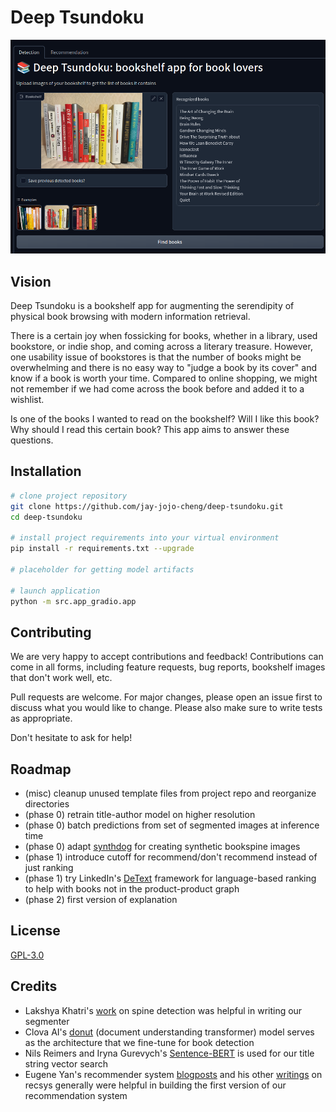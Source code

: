 # Deep Tsundoku


![screenshot showing app with bookshelf image upload on the left, find books button on the bottom, and recognized books output on the right](app_screenshot.png)

## Vision

Deep Tsundoku is a bookshelf app for augmenting the serendipity of physical book browsing with modern information retrieval.

There is a certain joy when fossicking for books, whether in a library, used bookstore, or indie shop, and coming across a literary treasure. However, one usability issue of bookstores is that the number of books might be overwhelming and there is no easy way to "judge a book by its cover" and know if a book is worth your time. Compared to online shopping, we might not remember if we had come across the book before and added it to a wishlist.

Is one of the books I wanted to read on the bookshelf? Will I like this book? Why should I read this certain book? This app aims to answer these questions.

## Installation

```bash
# clone project repository
git clone https://github.com/jay-jojo-cheng/deep-tsundoku.git
cd deep-tsundoku

# install project requirements into your virtual environment
pip install -r requirements.txt --upgrade

# placeholder for getting model artifacts

# launch application
python -m src.app_gradio.app
```

## Contributing
We are very happy to accept contributions and feedback! Contributions can come in all forms, including feature requests, bug reports, bookshelf images that don't work well, etc.

Pull requests are welcome. For major changes, please open an issue first to discuss what you would like to change. Please also make sure to write tests as appropriate.

Don't hesitate to ask for help!

## Roadmap
- (misc) cleanup unused template files from project repo and reorganize directories
- (phase 0) retrain title-author model on higher resolution
- (phase 0) batch predictions from set of segmented images at inference time
- (phase 0) adapt [synthdog](https://github.com/clovaai/donut/tree/master/synthdog) for creating synthetic bookspine images
- (phase 1) introduce cutoff for recommend/don't recommend instead of just ranking
- (phase 1) try LinkedIn's [DeText](https://github.com/linkedin/detext) framework for language-based ranking to help with books not in the product-product graph
- (phase 2) first version of explanation

## License
[GPL-3.0](https://choosealicense.com/licenses/gpl-3.0/)

## Credits
- Lakshya Khatri's [work](https://github.com/LakshyaKhatri/Bookshelf-Reader-API) on spine detection was helpful in writing our segmenter
- Clova AI's [donut](https://github.com/clovaai/donut) (document understanding transformer) model serves as the architecture that we fine-tune for book detection
- Nils Reimers and Iryna Gurevych's [Sentence-BERT](https://www.sbert.net/) is used for our title string vector search
- Eugene Yan's recommender system [blogposts](https://eugeneyan.com/writing/recommender-systems-graph-and-nlp-pytorch/) and his other [writings](https://eugeneyan.com/writing/system-design-for-discovery/) on recsys generally were helpful in building the first version of our recommendation system
